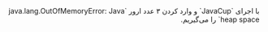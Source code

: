 <div dir="rtl">
  با اجرای `JavaCup` و وارد کردن ۳ عدد ارور `java.lang.OutOfMemoryError: Java heap space` را می‌گیریم.
</div>

